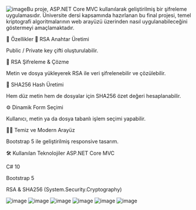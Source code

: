 ![image](https://github.com/user-attachments/assets/42ef25e1-e293-4313-b414-914c24b4aebe)Bu proje, ASP.NET Core MVC kullanılarak geliştirilmiş bir şifreleme uygulamasıdır. Üniversite dersi kapsamında hazırlanan bu final projesi, temel kriptografi algoritmalarının web arayüzü üzerinden nasıl uygulanabileceğini göstermeyi amaçlamaktadır.

🚀 Özellikler
🔑 RSA Anahtar Üretimi

Public / Private key çifti oluşturulabilir.

🔐 RSA Şifreleme & Çözme

Metin ve dosya yükleyerek RSA ile veri şifrelenebilir ve çözülebilir.

🧮 SHA256 Hash Üretimi

Hem düz metin hem de dosyalar için SHA256 özet değeri hesaplanabilir.

⚙️ Dinamik Form Seçimi

Kullanıcı, metin ya da dosya tabanlı işlem seçimi yapabilir.

🧑‍💻 Temiz ve Modern Arayüz

Bootstrap 5 ile geliştirilmiş responsive tasarım.

🛠️ Kullanılan Teknolojiler
ASP.NET Core MVC

C# 10

Bootstrap 5

RSA & SHA256 (System.Security.Cryptography)


![image](https://github.com/user-attachments/assets/e8f21f08-0208-4ae5-8ad3-e1d2cdd62db3)
![image](https://github.com/user-attachments/assets/60e488ce-c6c0-470a-b8d4-5e462a5fc13b)
![image](https://github.com/user-attachments/assets/6c73a91d-3046-4d76-8c35-9ef2a67caa93)
![image](https://github.com/user-attachments/assets/1ea48c46-cee2-432b-882a-e10faaeae6a4)
![image](https://github.com/user-attachments/assets/50ee7e86-df90-4c01-be51-d9c3d5acd56c)
![image](https://github.com/user-attachments/assets/e603ca85-99b2-443e-97bc-3b757b09da70)







